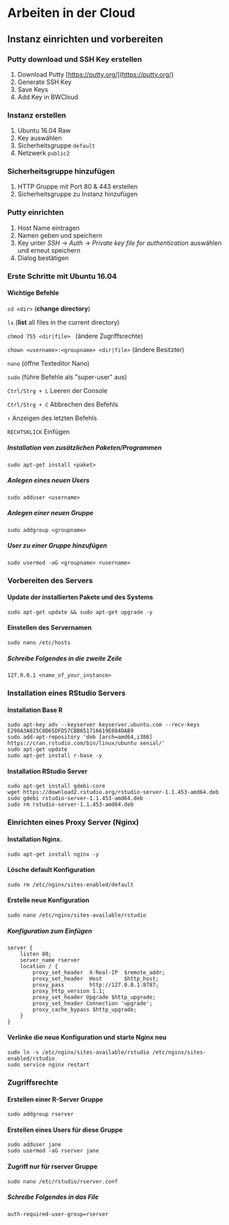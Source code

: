 # Arbeiten in der Cloud

## Instanz einrichten und vorbereiten

### Putty download und SSH Key erstellen
1. Download Putty [https://putty.org/](https://putty.org/)
2. Generate SSH Key
3. Save Keys
4. Add Key in BWCloud

### Instanz erstellen
1. Ubuntu 16.04 Raw
2. Key auswählen
3. Sicherheitsgruppe `default`
4. Netzwerk `public2`

### Sicherheitsgruppe hinzufügen
1. HTTP Gruppe mit Port 80 & 443 erstellen
2. Sicherheitsgruppe zu Instanz hinzufügen

### Putty einrichten
1. Host Name eintragen
2. Namen geben und speichern
3. Key unter _SSH_ → _Auth_ → _Private key file for authentication_ auswählen und erneut speichern 
4. Dialog bestätigen


### Erste Schritte mit Ubuntu 16.04

#### Wichtige Befehle

`cd <dir>` (**change directory**)

`ls` (**list** all files in the current directory)

`chmod 755 <dir|file> ` (ändere Zugriffsrechte)

`chown <username>:<groupname> <dir|file>` (ändere Besitzter)

`nano` (öffne Texteditor Nano)

`sudo` (führe Befehle als "super-user" aus)

`Ctrl/Strg + L` Leeren der Console

`Ctrl/Strg + C` Abbrechen des Befehls 

`↑` Anzeigen des letzten Befehls

`RECHTSKLICK` Einfügen 

##### Installation von zusätzlichen Paketen/Programmen

```{bash}
sudo apt-get install <paket>
```

##### Anlegen eines neuen Users

```{bash}
sudo adduser <username>
```

##### Anlegen einer neuen Gruppe

```{bash}
sudo addgroup <groupname>
```

##### User zu einer Gruppe hinzufügen

```{bash}
sudo usermod -aG <groupname> <username>
```

### Vorbereiten des Servers

#### Update der installierten Pakete und des Systems

```{bash}
sudo apt-get update && sudo apt-get upgrade -y
```
#### Einstellen des Servernamen 

```{bash}
sudo nano /etc/hosts
```
##### Schreibe Folgendes in die zweite Zeile 

```
127.0.0.1 <name_of_your_instance>
```

### Installation eines RStudio Servers

#### Installation Base R
```{bash}
sudo apt-key adv --keyserver keyserver.ubuntu.com --recv-keys E298A3A825C0D65DFD57CBB651716619E084DAB9
sudo add-apt-repository 'deb [arch=amd64,i386] https://cran.rstudio.com/bin/linux/ubuntu xenial/'
sudo apt-get update
sudo apt-get install r-base -y
```

#### Installation RStudio Server
```{bash}
sudo apt-get install gdebi-core
wget https://download2.rstudio.org/rstudio-server-1.1.453-amd64.deb
sudo gdebi rstudio-server-1.1.453-amd64.deb
sudo rm rstudio-server-1.1.453-amd64.deb
```

### Einrichten eines Proxy Server (Nginx)

#### Installation Nginx.

```{bash}
sudo apt-get install nginx -y
```

#### Lösche **default** Konfiguration

```{bash}
sudo rm /etc/nginx/sites-enabled/default
```

#### Erstelle neue Konfiguration

```{bash}
sudo nano /etc/nginx/sites-available/rstudio
```

##### Konfiguration zum Einfügen

```
server {
    listen 80;
    server_name rserver
    location / {
        proxy_set_header  X-Real-IP  $remote_addr;
        proxy_set_header  Host       $http_host;
        proxy_pass        http://127.0.0.1:8787;
        proxy_http_version 1.1;
        proxy_set_header Upgrade $http_upgrade;
        proxy_set_header Connection 'upgrade';
        proxy_cache_bypass $http_upgrade;
    }
}
```

#### Verlinke die neue Konfiguration und starte Nginx neu
```{bash}
sudo ln -s /etc/nginx/sites-available/rstudio /etc/nginx/sites-enabled/rstudio
sudo service nginx restart
```

### Zugriffsrechte

#### Erstellen einer R-Server Gruppe 

```
sudo addgroup rserver
```
#### Erstellen eines Users für diese Gruppe 
```
sudo adduser jane 
sudo usermod -aG rserver jane
```

#### Zugriff nur für rserver Gruppe 

```
sudo nano /etc/rstudio/rserver.conf
```
##### Schreibe Folgendes in das File

```
auth-required-user-group=rserver
```
